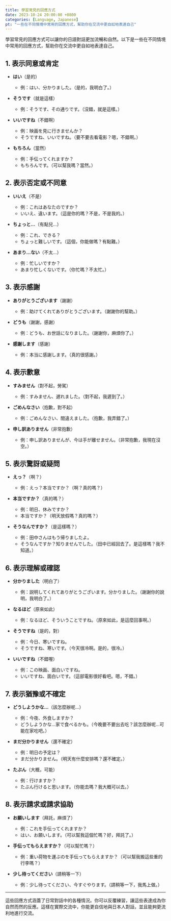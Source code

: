 ```yaml
---
title: 學習常見的回應方式
date: 2023-10-24 20:00:00 +0800
categories: [Language, Japanese]
pt: "一些在不同情境中常用的回應方式，幫助你在交流中更自如地表達自己"
---
```


學習常見的回應方式可以讓你的日語對話更加流暢和自然。以下是一些在不同情境中常用的回應方式，幫助你在交流中更自如地表達自己。

## **1. 表示同意或肯定**

- **はい**（是的）
  - 例：はい、分かりました。（是的，我明白了。）
  
- **そうです**（就是這樣）
  - 例：そうです、その通りです。（沒錯，就是這樣。）
  
- **いいですね**（不錯啊）
  - 例：映画を見に行きませんか？  
  - そうですね、いいですね。（要不要去看電影？嗯，不錯啊。）

- **もちろん**（當然）
  - 例：手伝ってくれますか？  
  - もちろんです。（可以幫我嗎？當然。）

## **2. 表示否定或不同意**

- **いいえ**（不是）
  - 例：これはあなたのですか？  
  - いいえ、違います。（這是你的嗎？不是，不是我的。）

- **ちょっと…**（有點兒…）
  - 例：これ、できる？  
  - ちょっと難しいです。（這個，你能做嗎？有點難。）

- **あまり…ない**（不太…）
  - 例：忙しいですか？  
  - あまり忙しくないです。（你忙嗎？不太忙。）

## **3. 表示感謝**

- **ありがとうございます**（謝謝）
  - 例：助けてくれてありがとうございます。（謝謝你的幫助。）

- **どうも**（謝謝，感謝）
  - 例：どうも、お世話になりました。（謝謝你，麻煩你了。）

- **感謝します**（感謝）
  - 例：本当に感謝します。（真的很感謝。）

## **4. 表示歉意**

- **すみません**（對不起，勞駕）
  - 例：すみません、遅れました。（對不起，我遲到了。）

- **ごめんなさい**（抱歉，對不起）
  - 例：ごめんなさい、間違えました。（抱歉，我弄錯了。）

- **申し訳ありません**（非常抱歉）
  - 例：申し訳ありませんが、今は手が離せません。（非常抱歉，我現在沒空。）

## **5. 表示驚訝或疑問**

- **えっ？**（啊？）
  - 例：えっ？本当ですか？（啊？真的嗎？）

- **本当ですか？**（真的嗎？）
  - 例：明日、休みですか？  
  - 本当ですか？（明天放假嗎？真的嗎？）

- **そうなんですか？**（是這樣嗎？）
  - 例：田中さんはもう帰りましたよ。  
  - そうなんですか？知りませんでした。（田中已經回去了。是這樣嗎？我不知道。）

## **6. 表示理解或確認**

- **分かりました**（明白了）
  - 例：説明してくれてありがとうございます。分かりました。（謝謝你的說明，我明白了。）

- **なるほど**（原來如此）
  - 例：なるほど、そういうことですね。（原來如此，是這麼回事啊。）

- **そうですね**（是的，對）
  - 例：今日、寒いですね。  
  - そうですね、寒いです。（今天很冷啊。是的，很冷。）

- **いいですね**（不錯喔）
  - 例：この映画、面白いですね。  
  - いいですね、面白いです。（這部電影很好看吧。嗯，不錯。）

## **7. 表示猶豫或不確定**

- **どうしようかな…**（該怎麼辦呢…）
  - 例：今夜、外食しますか？  
  - どうしようかな…家で食べるかも。（今晚要不要出去吃？該怎麼辦呢…可能在家吃吧。）

- **まだ分かりません**（還不確定）
  - 例：明日の予定は？  
  - まだ分かりません。（明天有什麼安排嗎？還不確定。）

- **たぶん**（大概，可能）
  - 例：行けますか？  
  - たぶん行けると思います。（你能去嗎？我大概可以去。）

## **8. 表示請求或請求協助**

- **お願いします**（拜託，麻煩了）
  - 例：これを手伝ってくれますか？  
  - はい、お願いします。（可以幫我這個忙嗎？好，拜託了。）

- **手伝ってもらえますか？**（可以幫忙嗎？）
  - 例：重い荷物を運ぶのを手伝ってもらえますか？（可以幫我搬這些重的行李嗎？）

- **少し待ってください**（請稍等一下）
  - 例：少し待ってください、今すぐやります。（請稍等一下，我馬上做。）

---

這些回應方式涵蓋了日常對話中的各種情況。你可以反覆練習，讓這些表達成為你自然而然的反應。這樣在實際交流中，你能更自信地與日本人對話，並且能夠更流利地進行交流。
